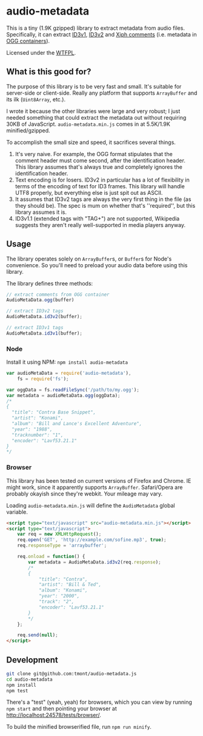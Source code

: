 # audio-metadata
This is a tiny (1.9K gzipped) library to extract metadata from audio files.
Specifically, it can extract [ID3v1](http://en.wikipedia.org/wiki/ID3#ID3v1),
[ID3v2](http://en.wikipedia.org/wiki/ID3#ID3v2) and
[Xiph comments](http://www.xiph.org/vorbis/doc/v-comment.html)
(i.e. metadata in [OGG containers](http://en.wikipedia.org/wiki/Ogg)).

Licensed under the [WTFPL](http://www.wtfpl.net/).

## What is this good for?
The purpose of this library is to be very fast and small. It's suitable
for server-side or client-side. Really any platform that supports
`ArrayBuffer` and its ilk (`Uint8Array`, etc.).

I wrote it because the other libraries were large and very robust; I just
needed something that could extract the metadata out without requiring
30KB of JavaScript. `audio-metadata.min.js` comes in at 5.5K/1.9K
minified/gzipped.

To accomplish the small size and speed, it sacrifices several things.

1. It's very naive. For example, the OGG format stipulates that the comment
   header must come second, after the identification header. This library
   assumes that's always true and completely ignores the identification header.
2. Text encoding is for losers. ID3v2 in particular has a lot of flexibility in
   terms of the encoding of text for ID3 frames. This library will handle UTF8
   properly, but everything else is just spit out as ASCII.
3. It assumes that ID3v2 tags are always the very first thing in the file (as they
   should be). The spec is mum on whether that's ''required'', but this library
   assumes it is.
4. ID3v1.1 (extended tags with "TAG+") are not supported, Wikipedia suggests they
   aren't really well-supported in media players anyway.

## Usage
The library operates solely on `ArrayBuffer`s, or `Buffer`s for Node's convenience.
So you'll need to preload your audio data before using this library.

The library defines three methods:

```javascript
// extract comments from OGG container
AudioMetaData.ogg(buffer)

// extract ID3v2 tags
AudioMetaData.id3v2(buffer);

// extract ID3v1 tags
AudioMetaData.id3v1(buffer);
```

### Node
Install it using NPM: `npm install audio-metadata`

```javascript
var audioMetaData = require('audio-metadata'),
	fs = require('fs');

var oggData = fs.readFileSync('/path/to/my.ogg');
var metadata = audioMetaData.ogg(oggData);
/*
{
  "title": "Contra Base Snippet",
  "artist": "Konami",
  "album": "Bill and Lance's Excellent Adventure",
  "year": "1988",
  "tracknumber": "1",
  "encoder": "Lavf53.21.1"
}
*/
```

### Browser
This library has been tested on current versions of Firefox and Chrome. IE
might work, since it apparently supports `ArrayBuffer`. Safari/Opera are
probably okayish since they're webkit. Your mileage may vary.

Loading `audio-metadata.min.js` will define the `AudioMetadata` global variable.

```html
<script type="text/javascript" src="audio-metadata.min.js"></script>
<script type="text/javascript">
	var req = new XMLHttpRequest();
	req.open('GET', 'http://example.com/sofine.mp3', true);
	req.responseType = 'arraybuffer';

	req.onload = function() {
		var metadata = AudioMetaData.id3v2(req.response);
		/*
		{
			"title": "Contra",
			"artist": "Bill & Ted",
			"album": "Konami",
			"year": "2000",
			"track": "2",
			"encoder": "Lavf53.21.1"
		}
		*/
	};

	req.send(null);
</script>
```

## Development
```bash
git clone git@github.com:tmont/audio-metadata.js
cd audio-metadata
npm install
npm test
```

There's a "test" (yeah, yeah) for browsers, which you can view
by running `npm start` and then pointing your browser at
[http://localhost:24578/tests/browser/](http://localhost:24578/tests/browser/).

To build the minified browserified file, run `npm run minify`.
